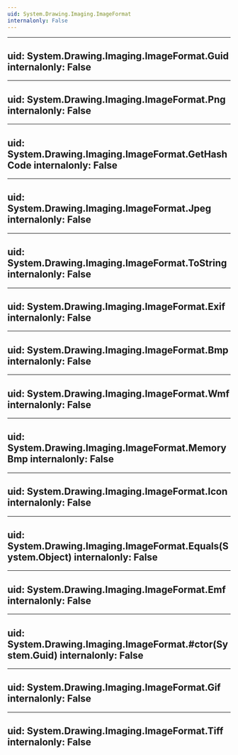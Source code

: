```yaml
---
uid: System.Drawing.Imaging.ImageFormat
internalonly: False
---
```


---
uid: System.Drawing.Imaging.ImageFormat.Guid
internalonly: False
---

---
uid: System.Drawing.Imaging.ImageFormat.Png
internalonly: False
---

---
uid: System.Drawing.Imaging.ImageFormat.GetHashCode
internalonly: False
---

---
uid: System.Drawing.Imaging.ImageFormat.Jpeg
internalonly: False
---

---
uid: System.Drawing.Imaging.ImageFormat.ToString
internalonly: False
---

---
uid: System.Drawing.Imaging.ImageFormat.Exif
internalonly: False
---

---
uid: System.Drawing.Imaging.ImageFormat.Bmp
internalonly: False
---

---
uid: System.Drawing.Imaging.ImageFormat.Wmf
internalonly: False
---

---
uid: System.Drawing.Imaging.ImageFormat.MemoryBmp
internalonly: False
---

---
uid: System.Drawing.Imaging.ImageFormat.Icon
internalonly: False
---

---
uid: System.Drawing.Imaging.ImageFormat.Equals(System.Object)
internalonly: False
---

---
uid: System.Drawing.Imaging.ImageFormat.Emf
internalonly: False
---

---
uid: System.Drawing.Imaging.ImageFormat.#ctor(System.Guid)
internalonly: False
---

---
uid: System.Drawing.Imaging.ImageFormat.Gif
internalonly: False
---

---
uid: System.Drawing.Imaging.ImageFormat.Tiff
internalonly: False
---
